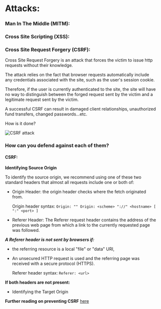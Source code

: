 # Attacks:

### Man In The Middle (MITM):



### Cross Site Scripting (XSS):


### Cross Site Request Forgery (CSRF):

Cross Site Request Forgery is an attack that forces the victim to issue http requests without their knowledge.

The attack relies on the fact that browser requests automatically include any credentials associated with the site, such as the user's session cookie.

Therefore, if the user is currently authenticated to the site, the site will have no way to distinguish between the forged request sent by the victim and a legitimate request sent by the victim.

A successful CSRF can result in damaged client relationships, unauthorized fund transfers, changed passwords...etc.

How is it done?

![CSRF attack](https://www.incapsula.com/images/illustrations/web-app-security-mini-site/csrf-cross-site-request-forgery.png)



### How can you defend against each of them?

<!--
Man in the middle:

XSS:
-->

#### CSRF:

**Identifying Source Origin**

To identify the source origin, we recommend using one of these two standard headers that almost all requests include one or both of:
* Origin Header: the origin header checks where the fetch originated from.

    Origin header syntax: ```Origin: ""
Origin: <scheme> "://" <hostname> [ ":" <port> ]```

* Referer Header: The Referer request header contains the address of the previous web page from which a link to the currently requested page was followed.

**_A Referer header is not sent by browsers if:_**

* the referring resource is a local "file" or "data" URI,
* An unsecured HTTP request is used and the referring page was received with a secure protocol (HTTPS).

  Referer header syntax: ```Referer: <url>```

**If both headers are not present:**
* Identifying the Target Origin

**Further reading on preventing CSRF** [here
](https://bit.ly/NKbSES)
